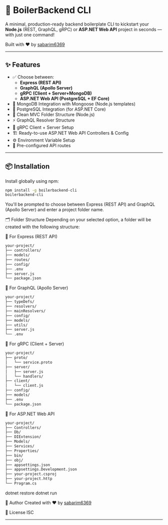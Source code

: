 # 🚀 BoilerBackend CLI

A minimal, production-ready backend boilerplate CLI to kickstart your **Node.js** (REST, GraphQL, gRPC) or **ASP.NET Web API** project in seconds — with just one command!  

Built with ❤️ by [sabarim6369](https://github.com/sabarim6369)  

---

## ✨ Features  

- ✅ Choose between:
  - **Express (REST API)**
  - **GraphQL (Apollo Server)**
  - **gRPC (Client + Server+MongoDB)**
  - **ASP.NET Web API (PostgreSQL + EF Core)**
- 🌿 MongoDB Integration with Mongoose (Node.js templates)
- 🐘 PostgreSQL Integration (for ASP.NET Core)
- 🧱 Clean MVC Folder Structure (Node.js)
- ⚡ GraphQL Resolver Structure
- 🔗 gRPC Client + Server Setup
- 🏗 Ready-to-use ASP.NET Web API Controllers & Config
- ⚙️ Environment Variable Setup
- 🔁 Pre-configured API routes

---

## 📦 Installation

Install globally using npm:

```bash
npm install -g boilerbackend-cli
boilerbackend-cli
```

You'll be prompted to choose between Express (REST API) and GraphQL (Apollo Server) and enter a project folder name.




🗂 Folder Structure
Depending on your selected option, a folder will be created with the following structure:

🔹 For Express (REST API)
```bash
your-project/
├── controllers/
├── models/
├── routes/
├── config/
├── .env
├── server.js
└── package.json
```
🔹 For GraphQL (Apollo Server)
```bash
your-project/
├── typeDefs/
├── resolvers/
├── mainResolvers/
├── config/
├── models/
├── utils/
├── server.js
└── .env
```
🔹 For gRPC (Client + Server)
```bash
your-project/
├── proto/
│   └── service.proto
├── server/
│   ├── server.js
│   └── handlers/
├── client/
│   └── client.js
├── config/
├── models/
├── .env
└── package.json

```
🔹 For ASP.NET Web API
```bash
your-project/
├── Controllers/
├── Db/
├── DIExtension/
├── Models/
├── Services/
├── Properties/
├── bin/
├── obj/
├── appsettings.json
├── appsettings.Development.json
├── your-project.csproj
├── your-project.http
└── Program.cs
```
dotnet restore
dotnet run


👤 Author
Created with ❤️ by [sabarim6369](https://github.com/sabarim6369)

📃 License
ISC

---
